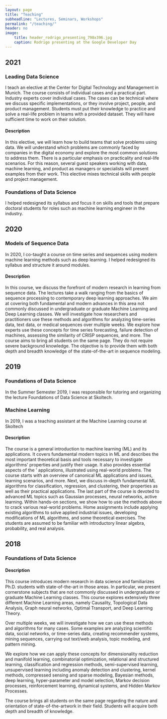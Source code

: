 ```yaml
---
layout: page
title: "Teaching"
subheadline: "Lectures, Seminars, Workshops"
permalink: "/teaching/"
header: no
image:
    title: header_rodrigo_presenting_798x396.jpg
    caption: Rodrigo presenting at the Google Developer Day
---
```


## 2021

### Leading Data Science
I teach an elective at the Center for Digital Technology and Management in Munich. The course consists of individual cases and a practical part. Industry experts cover individual cases. The cases can be technical where we discuss specific implementations, or they involve project, people, and product management. Students must put their knowledge to practice and solve a real-life problem in teams with a provided dataset. They will have sufficient time to work on their solution.

#### Description
In this elective, we will learn how to build teams that solve problems using data. We will understand which problems are commonly faced by companies in the digital economy and explore the most common solutions to address them. There is a particular emphasis on practicality and real-life scenarios. For this reason, several guest speakers working with data, machine learning, and product as managers or specialists will present examples from their work. This elective mixes technical skills with people and project management.


### Foundations of Data Science

I helped redesigned its syllabus and focus it on skills and tools that prepare doctoral students for roles such as machine learning engineer in the industry.

## 2020
### Models of Sequence Data
In 2020, I co-taught a course on time series and sequences using modern machine learning methods such as deep learning. I helped redesigned its syllabus and structure it around modules.

#### Description
In this course, we discuss the forefront of modern research in learning from sequence data. The lectures take a walk ranging from the basics of sequence processing to contemporary deep learning approaches. We aim at covering both fundamental and modern advances in this area not commonly discussed in undergraduate or graduate Machine Learning and Deep Learning classes. We will investigate how researchers and practitioners use these methods and algorithms for analyzing time-series data, text data, or medical sequences over multiple weeks.
We explore how experts use these concepts for time series forecasting, failure detection of machines, assessing the similarity of CRISP sequences, and more.
The course aims to bring all students on the same page. They do not require severe background knowledge. The objective is to provide them with both depth and breadth knowledge of the state-of-the-art in sequence modeling.

## 2019
### Foundations of Data Science
In the Summer Semester 2019, I was responsible for tutoring and organizing the lecture Foundations of Data Science at Skoltech.

### Machine Learning
In 2019, I was a teaching assistant at the Machine Learning course at Skoltech

#### Description
The course is a general introduction to machine learning (ML) and its applications. It covers fundamental modern topics in ML and describes the most important theoretical basis and tools necessary to investigate algorithms' properties and justify their usage. It also provides essential aspects of the ' applications, illustrated using real-world problems. The course starts with an overview of canonical ML applications and issues, learning scenarios, and more. Next, we discuss in-depth fundamental ML algorithms for classification, regression, and clustering, their properties as well as their practical applications. The last part of the course is devoted to advanced ML topics such as Gaussian processes, neural networks, active learning. Within hands-on sections, we show how to use the methods above to crack various real-world problems. Home assignments include applying existing algorithms to solve applied industrial issues, developing modifications of ML algorithms, and some theoretical exercises. The students are assumed to be familiar with introductory linear algebra, probability, and real analysis.

## 2018

### Foundations of Data Science

#### Description
This course introduces modern research in data science and familiarizes Ph.D. students with state-of-the-art in those areas. In particular, we present cornerstone subjects that are not commonly discussed in undergraduate or graduate Machine Learning classes. This course explores extensively three different Machine Learning areas, namely Causality, Topological Data Analysis, Graph neural networks, Optimal Transport, and Deep Learning Theory.

Over multiple weeks, we will investigate how we can use these methods and algorithms for many cases. Some examples are analyzing scientific data, social networks, or time-series data, creating recommender systems, mining sequences, carrying out text/web analysis, topic modeling, and pattern mining.

We explore how we can apply these concepts for dimensionality reduction and manifold learning, combinatorial optimization, relational and structured learning, classification and regression methods, semi-supervised learning, unsupervised learning including anomaly detection and clustering, kernel methods, compressed sensing and sparse modeling, Bayesian methods, deep learning, hyper-parameter and model selection, Markov decision processes, reinforcement learning, dynamical systems, and Hidden Markov Processes.

The course brings all students on the same page regarding the nature and orientation of state-of-the-artwork in their field. Students will acquire both depth and breadth of knowledge.

